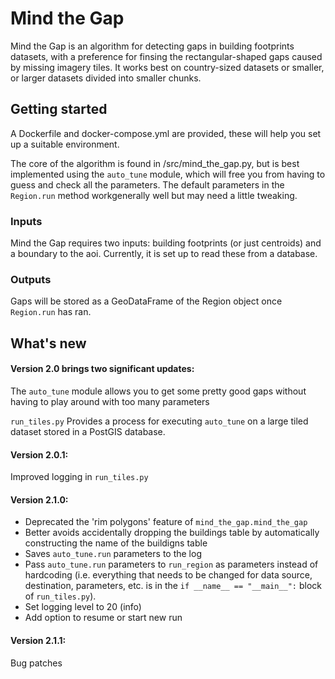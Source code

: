 # Mind the Gap

Mind the Gap is an algorithm for detecting gaps in building footprints datasets, with a preference for finsing the rectangular-shaped gaps caused by missing imagery tiles. It works best on country-sized datasets or smaller, or larger datasets divided into smaller chunks.

## Getting started

A Dockerfile and docker-compose.yml are provided, these will help you set up a suitable environment.

The core of the algorithm is found in /src/mind_the_gap.py, but is best implemented using the `auto_tune` module, which will free you from having to guess and check all the parameters. The default parameters in the `Region.run` method workgenerally well but may need a little tweaking.

### Inputs

Mind the Gap requires two inputs: building footprints (or just centroids) and a boundary to the aoi. Currently, it is set up to read these from a database.

### Outputs

Gaps will be stored as a GeoDataFrame of the Region object once `Region.run` has ran.

## What's new

#### Version 2.0 brings two significant updates:

The `auto_tune` module allows you to get some pretty good gaps without having to play around with too many parameters

`run_tiles.py` Provides a process for executing `auto_tune` on a large tiled dataset stored in a PostGIS database.

#### Version 2.0.1:
Improved logging in `run_tiles.py`

#### Version 2.1.0:
- Deprecated the 'rim polygons' feature of `mind_the_gap.mind_the_gap`
- Better avoids accidentally dropping the buildings table by automatically constructing the name of the buildigns table
- Saves `auto_tune.run` parameters to the log
- Pass `auto_tune.run` parameters to `run_region` as parameters instead of hardcoding (i.e. everything that needs to be changed for data source, destination, parameters, etc. is in the `if __name__ == "__main__":` block of `run_tiles.py`).
- Set logging level to 20 (info)
- Add option to resume or start new run

#### Version 2.1.1:
Bug patches